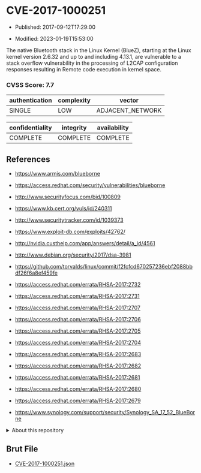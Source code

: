 # CVE-2017-1000251

- Published: 2017-09-12T17:29:00

- Modified: 2023-01-19T15:53:00

The native Bluetooth stack in the Linux Kernel (BlueZ), starting at the Linux kernel version 2.6.32 and up to and including 4.13.1, are vulnerable to a stack overflow vulnerability in the processing of L2CAP configuration responses resulting in Remote code execution in kernel space.

### CVSS Score: **7.7**

| authentication | complexity | vector |
| --- | --- | --- |
| SINGLE | LOW | ADJACENT_NETWORK |

| confidentiality | integrity | availability |
| --- | --- | --- |
| COMPLETE | COMPLETE | COMPLETE |

## References

* https://www.armis.com/blueborne

* https://access.redhat.com/security/vulnerabilities/blueborne

* http://www.securityfocus.com/bid/100809

* https://www.kb.cert.org/vuls/id/240311

* http://www.securitytracker.com/id/1039373

* https://www.exploit-db.com/exploits/42762/

* http://nvidia.custhelp.com/app/answers/detail/a_id/4561

* http://www.debian.org/security/2017/dsa-3981

* https://github.com/torvalds/linux/commit/f2fcfcd670257236ebf2088bbdf26f6a8ef459fe

* https://access.redhat.com/errata/RHSA-2017:2732

* https://access.redhat.com/errata/RHSA-2017:2731

* https://access.redhat.com/errata/RHSA-2017:2707

* https://access.redhat.com/errata/RHSA-2017:2706

* https://access.redhat.com/errata/RHSA-2017:2705

* https://access.redhat.com/errata/RHSA-2017:2704

* https://access.redhat.com/errata/RHSA-2017:2683

* https://access.redhat.com/errata/RHSA-2017:2682

* https://access.redhat.com/errata/RHSA-2017:2681

* https://access.redhat.com/errata/RHSA-2017:2680

* https://access.redhat.com/errata/RHSA-2017:2679

* https://www.synology.com/support/security/Synology_SA_17_52_BlueBorne

<details>
<summary>About this repository</summary> 

  This repository is part of the project [Live Hack CVE](https://github.com/Live-Hack-CVE). Main website can be found [www.live-hack.org](https://www.live-hack.org) 
  
  Made by [Sn0wAlice](https://github.com/Sn0wAlice) for the people that care about security and need to have a feed of the latest CVEs. Hope you enjoy it, don't forget to star the repo and follow me on [Twitter](https://twitter.com/Sn0wAlice) and [Github](https://github.com/Sn0wAlice). And that is my [personnal website](https://www.alice-snow.me/)

  - [Home Page](https://github.com/Live-Hack-CVE)
  - [Framework](https://github.com/Live-Hack-CVE/cve-framework)
  - [CVE database](https://github.com/Live-Hack-CVE/full_database)
  - [Changelog](https://github.com/Live-Hack-CVE/Changelog)
</details>

## Brut File

* [CVE-2017-1000251.json](https://raw.githubusercontent.com/Live-Hack-CVE/full_database/main/cves/2017/CVE-2017-1000251.json)

